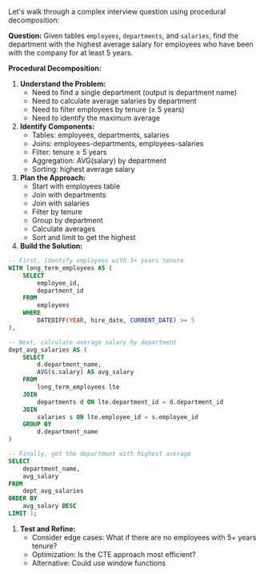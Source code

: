 Let's walk through a complex interview question using procedural decomposition:

**Question:** Given tables `employees`, `departments`, and `salaries`, find the department with the highest average salary for employees who have been with the company for at least 5 years.

**Procedural Decomposition:**

1. **Understand the Problem:**
    - Need to find a single department (output is department name)
    - Need to calculate average salaries by department
    - Need to filter employees by tenure (≥ 5 years)
    - Need to identify the maximum average
2. **Identify Components:**
    - Tables: employees, departments, salaries
    - Joins: employees-departments, employees-salaries
    - Filter: tenure ≥ 5 years
    - Aggregation: AVG(salary) by department
    - Sorting: highest average salary
3. **Plan the Approach:**
    - Start with employees table
    - Join with departments
    - Join with salaries
    - Filter by tenure
    - Group by department
    - Calculate averages
    - Sort and limit to get the highest
4. **Build the Solution:**

```SQL
-- First, identify employees with 5+ years tenure
WITH long_term_employees AS (
    SELECT
        employee_id,
        department_id
    FROM
        employees
    WHERE
        DATEDIFF(YEAR, hire_date, CURRENT_DATE) >= 5
),

-- Next, calculate average salary by department
dept_avg_salaries AS (
    SELECT
        d.department_name,
        AVG(s.salary) AS avg_salary
    FROM
        long_term_employees lte
    JOIN
        departments d ON lte.department_id = d.department_id
    JOIN
        salaries s ON lte.employee_id = s.employee_id
    GROUP BY
        d.department_name
)

-- Finally, get the department with highest average
SELECT
    department_name,
    avg_salary
FROM
    dept_avg_salaries
ORDER BY
    avg_salary DESC
LIMIT 1;
```

1. **Test and Refine:**
    - Consider edge cases: What if there are no employees with 5+ years tenure?
    - Optimization: Is the CTE approach most efficient?
    - Alternative: Could use window functions